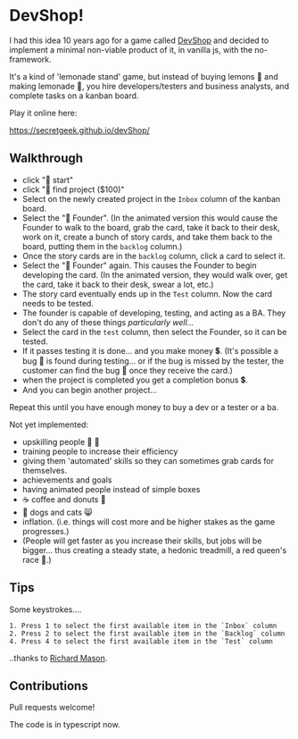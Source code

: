 # DevShop!

I had this idea 10 years ago for a game called [DevShop](http://www.secretgeek.net/devshop_i) and decided to implement a minimal non-viable product of it, in vanilla js, with the no-framework.

It's a kind of 'lemonade stand' game, but instead of buying lemons 🍋 and making lemonade 🍹, you hire developers/testers and business analysts, and complete tasks on a kanban board.

Play it online here:

<https://secretgeek.github.io/devShop/>


## Walkthrough

- click "🌟 start"
- click "🎁 find project ($100)"
- Select on the newly created project in the `Inbox` column of the kanban board.
- Select the "🤔 Founder".  (In the animated version this would cause the Founder to walk to the board, grab the card, take it back to their desk, work on it, create a bunch of story cards, and take them back to the board, putting them in the `backlog` column.)
- Once the story cards are in the `backlog` column, click a card to select it.
- Select the "🤔 Founder" again. This causes the Founder to begin developing the card. (In the animated version, they would walk over, get the card, take it back to their desk, swear a lot, etc.)
- The story card eventually ends up in the `Test` column. Now the card needs to be tested.
- The founder is capable of developing, testing, and acting as a BA. They don't do any of these things *particularly well...*
- Select the card in the `test` column, then select the Founder, so it can be tested.
- If it passes testing it is done... and you make money 💲. (It's possible a bug 🐛 is found during testing... or if the bug is missed by the tester, the customer can find the bug 🐞 once they receive the card.)
- when the project is completed you get a completion bonus 💲.
- And you can begin another project...

Repeat this until you have enough money to buy a dev or a tester or a ba. 

Not yet implemented:

- upskilling people 📕 📗
- training people to increase their efficiency
- giving them 'automated' skills so they can sometimes grab cards for themselves.
- achievements and goals
- having animated people instead of simple boxes
- ☕ coffee and donuts 🍩
- 🐶 dogs and cats 😸
- inflation. (i.e. things will cost more and be higher stakes as the game progresses.)
- (People will get faster as you increase their skills, but jobs will be bigger... thus creating a steady state, a hedonic treadmill, a red queen's race 👑.)


## Tips

Some keystrokes....

	1. Press 1 to select the first available item in the `Inbox` column
	2. Press 2 to select the first available item in the `Backlog` column
	4. Press 4 to select the first available item in the `Test` column

..thanks to [Richard Mason](https://github.com/rikware).


## Contributions

Pull requests welcome!

The code is in typescript now.
